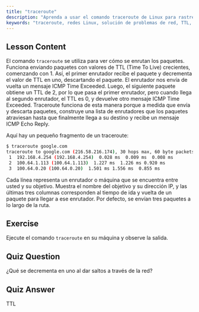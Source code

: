 ```yaml
---
title: "traceroute"
description: "Aprenda a usar el comando traceroute de Linux para rastrear rutas de red y solucionar problemas de conectividad. Comprenda TTL y el enrutamiento de paquetes para principiantes."
keywords: "traceroute, redes Linux, solución de problemas de red, TTL, comandos Linux, principiante, tutorial"
---
```


## Lesson Content

El comando `traceroute` se utiliza para ver cómo se enrutan los paquetes. Funciona enviando paquetes con valores de TTL (Time To Live) crecientes, comenzando con 1. Así, el primer enrutador recibe el paquete y decrementa el valor de TTL en uno, descartando el paquete. El enrutador nos envía de vuelta un mensaje ICMP Time Exceeded. Luego, el siguiente paquete obtiene un TTL de 2, por lo que pasa el primer enrutador, pero cuando llega al segundo enrutador, el TTL es 0, y devuelve otro mensaje ICMP Time Exceeded. Traceroute funciona de esta manera porque a medida que envía y descarta paquetes, construye una lista de enrutadores que los paquetes atraviesan hasta que finalmente llega a su destino y recibe un mensaje ICMP Echo Reply.

Aquí hay un pequeño fragmento de un traceroute:

```bash
$ traceroute google.com
traceroute to google.com (216.58.216.174), 30 hops max, 60 byte packets
 1  192.168.4.254 (192.168.4.254)  0.028 ms  0.009 ms  0.008 ms
 2  100.64.1.113 (100.64.1.113)  1.227 ms  1.226 ms 0.920 ms
 3  100.64.0.20 (100.64.0.20)  1.501 ms 1.556 ms  0.855 ms
```

Cada línea representa un enrutador o máquina que se encuentra entre usted y su objetivo. Muestra el nombre del objetivo y su dirección IP, y las últimas tres columnas corresponden al tiempo de ida y vuelta de un paquete para llegar a ese enrutador. Por defecto, se envían tres paquetes a lo largo de la ruta.

## Exercise

Ejecute el comando `traceroute` en su máquina y observe la salida.

## Quiz Question

¿Qué se decrementa en uno al dar saltos a través de la red?

## Quiz Answer

TTL
